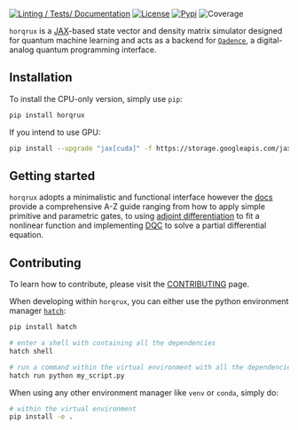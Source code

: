 [![Linting / Tests/ Documentation](https://github.com/pasqal-io/horqrux/actions/workflows/run-tests-and-mypy.yml/badge.svg)](https://github.com/pasqal-io/horqrux/actions/workflows/run-tests-and-mypy.yml)
[![License](https://img.shields.io/badge/License-Apache_2.0-blue.svg)](https://opensource.org/licenses/Apache-2.0)
[![Pypi](https://badge.fury.io/py/horqrux.svg)](https://pypi.org/project/horqrux/)
![Coverage](https://img.shields.io/codecov/c/github/pasqal-io/horqrux?style=flat-square)

`horqrux` is a [JAX](https://jax.readthedocs.io/en/latest/)-based state vector and density matrix simulator designed for quantum machine learning and acts as a backend for [`Qadence`](https://github.com/pasqal-io/qadence), a digital-analog quantum programming interface.

## Installation

To install the CPU-only version, simply use `pip`:
```bash
pip install horqrux
```
If you intend to use GPU:

```bash
pip install --upgrade "jax[cuda]" -f https://storage.googleapis.com/jax-releases/jax_releases.html
```

## Getting started
`horqrux` adopts a minimalistic and functional interface however the [docs](https://pasqal-io.github.io/horqrux/latest/) provide a comprehensive A-Z guide ranging from how to apply simple primitive and parametric gates, to using [adjoint differentiation](https://arxiv.org/abs/2009.02823) to fit a nonlinear function and implementing [DQC](https://arxiv.org/abs/2011.10395) to solve a partial differential equation.

## Contributing

To learn how to contribute, please visit the [CONTRIBUTING](docs/CONTRIBUTING.md) page.

When developing within `horqrux`, you can either use the python environment manager [`hatch`](https://hatch.pypa.io/latest/):

```bash
pip install hatch

# enter a shell with containing all the dependencies
hatch shell

# run a command within the virtual environment with all the dependencies
hatch run python my_script.py
```

When using any other environment manager like `venv` or `conda`, simply do:

```bash
# within the virtual environment
pip install -e .
```

